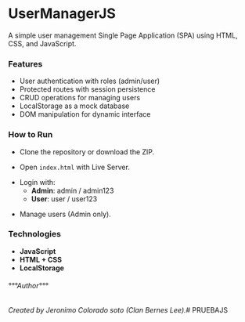 # UserManagerJS

A simple user management Single Page Application (SPA) using HTML, CSS, and JavaScript.

### Features
* User authentication with roles (admin/user)
* Protected routes with session persistence
* CRUD operations for managing users
* LocalStorage as a mock database
* DOM manipulation for dynamic interface

### How to Run

- Clone the repository or download the ZIP.
+ Open `index.html` with Live Server.
- Login with:
   - **Admin**: admin / admin123
   - **User**: user / user123
+ Manage users (Admin only).

### ****Technologies****

- **JavaScript** 
- **HTML + CSS**
- **LocalStorage**

###### *°°°Author°°°*

*Created by Jeronimo Colorado soto (Clan Bernes Lee).*# PRUEBAJS
